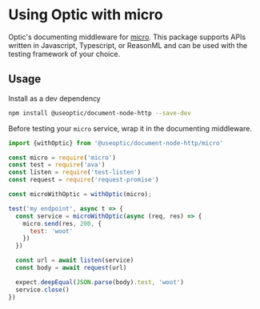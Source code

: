 # Using Optic with micro
Optic's documenting middleware for [micro](https://github.com/zeit/micro). This package supports APIs written in Javascript, Typescript, or ReasonML and can be used with the testing framework of your choice.  

## Usage
Install as a dev dependency
```bash
npm install @useoptic/document-node-http --save-dev
``` 
Before testing your `micro` service, wrap it in the documenting middleware. 
```javascript
import {withOptic} from '@useoptic/document-node-http/micro'

const micro = require('micro')
const test = require('ava')
const listen = require('test-listen')
const request = require('request-promise')

const microWithOptic = withOptic(micro);

test('my endpoint', async t => {
  const service = microWithOptic(async (req, res) => {
    micro.send(res, 200, {
      test: 'woot'
    })
  })

  const url = await listen(service)
  const body = await request(url)

  expect.deepEqual(JSON.parse(body).test, 'woot')
  service.close()
})

```   
